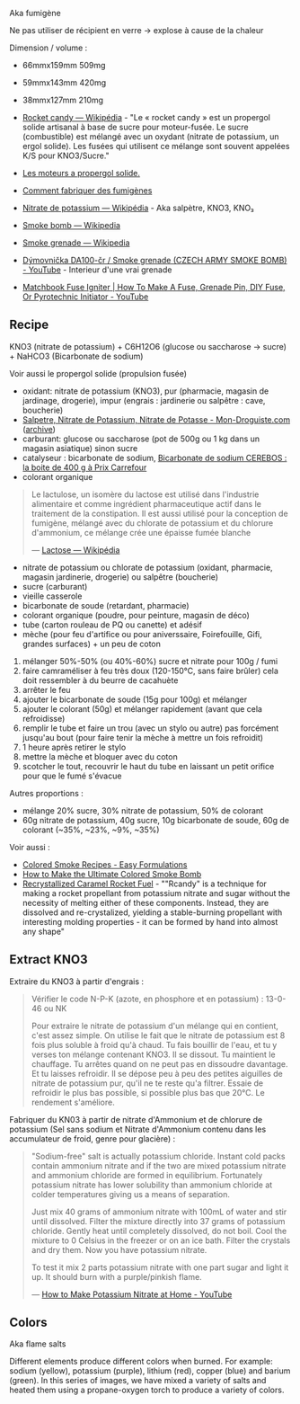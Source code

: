Aka fumigène

Ne pas utiliser de récipient en verre -> explose à cause de la chaleur

Dimension / volume :
- 66mmx159mm 509mg
- 59mmx143mm 420mg
- 38mmx127mm 210mg

- [Rocket candy — Wikipédia](https://fr.wikipedia.org/wiki/Rocket_candy) - "Le « rocket candy » est un propergol solide artisanal à base de sucre pour moteur-fusée. Le sucre (combustible) est mélangé avec un oxydant (nitrate de potassium, un ergol solide). Les fusées qui utilisent ce mélange sont souvent appelées K/S pour KNO3/Sucre."
- [Les moteurs a propergol solide.](https://web.archive.org/web/20210515232914/https://www.astromodelisme.com/les-moteurs-a-propergol-solide/)
- [Comment fabriquer des fumigènes](https://web.archive.org/web/20161021061501/http://fumigenes.centerblog.net/)
- [Nitrate de potassium — Wikipédia](https://fr.wikipedia.org/wiki/Nitrate_de_potassium) - Aka salpètre, KNO3, KNO₃
- [Smoke bomb — Wikipedia](https://en.wikipedia.org/wiki/Smoke_bomb)
- [Smoke grenade — Wikipedia](https://en.wikipedia.org/wiki/Smoke_grenade#Design)
- [Dýmovnička DA100-čr / Smoke grenade (CZECH ARMY SMOKE BOMB) - YouTube](https://www.youtube.com/watch?v=-b9jbc_s3Jg&t=11) - Interieur d'une vrai grenade
- [Matchbook Fuse Igniter | How To Make A Fuse, Grenade Pin, DIY Fuse, Or Pyrotechnic Initiator - YouTube](https://www.youtube.com/watch?v=iQMTiW2XGDI)

## Recipe

KNO3 (nitrate de potassium) + C6H12O6 (glucose ou saccharose -> sucre) + NaHCO3 (Bicarbonate de sodium)

Voir aussi le propergol solide (propulsion fusée)

- oxidant: nitrate de potassium (KNO3), pur (pharmacie, magasin de jardinage, drogerie), impur (engrais : jardinerie ou salpêtre : cave, boucherie)
- [Salpetre, Nitrate de Potassium, Nitrate de Potasse - Mon-Droguiste.com](https://www.mon-droguiste.com/nitrate-potassium.html) ([archive](https://web.archive.org/web/20220515162140/https://www.mon-droguiste.com/nitrate-potassium.html))
- carburant: glucose ou saccharose (pot de 500g ou 1 kg dans un magasin asiatique) sinon sucre
- catalyseur : bicarbonate de sodium, [Bicarbonate de sodium CEREBOS : la boite de 400 g à Prix Carrefour](https://www.carrefour.fr/p/bicarbonate-de-sodium-cerebos-3252371303519)
- colorant organique

> Le lactulose, un isomère du lactose est utilisé dans l'industrie alimentaire et comme ingrédient pharmaceutique actif dans le traitement de la constipation. Il est aussi utilisé pour la conception de fumigène, mélangé avec du chlorate de potassium et du chlorure d'ammonium, ce mélange crée une épaisse fumée blanche
>
> — [Lactose — Wikipédia](https://fr.wikipedia.org/wiki/Lactose#Utilisations)

- nitrate de potassium ou chlorate de potassium (oxidant, pharmacie, magasin jardinerie, drogerie) ou salpêtre (boucherie)
- sucre (carburant)
- vieille casserole
- bicarbonate de soude (retardant, pharmacie)
- colorant organique (poudre, pour peinture, magasin de déco)
- tube (carton rouleau de PQ ou canette) et adésif
- mèche (pour feu d'artifice ou pour aniverssaire, Foirefouille, Gifi, grandes surfaces) + un peu de coton

1. mélanger 50%-50% (ou 40%-60%) sucre et nitrate pour 100g / fumi
2. faire camraméliser à feu très doux (120-150°C, sans faire brûler) cela doit ressembler à du beurre de cacahuète
3. arrêter le feu
4. ajouter le bicarbonate de soude (15g pour 100g) et mélanger
5. ajouter le colorant (50g) et mélanger rapidement (avant que cela refroidisse)
6. remplir le tube et faire un trou (avec un stylo ou autre) pas forcément jusqu'au bout (pour faire tenir la mèche à mettre un fois refroidit)
7. 1 heure après retirer le stylo
8. mettre la mèche et bloquer avec du coton
9. scotcher le tout, recouvrir le haut du tube en laissant un petit orifice pour que le fumé s'évacue

Autres proportions :

- mélange 20% sucre, 30% nitrate de potassium, 50% de colorant
- 60g nitrate de potassium, 40g sucre, 10g bicarbonate de soude, 60g de colorant (~35%, ~23%, ~9%, ~35%)

Voir aussi :

- [Colored Smoke Recipes - Easy Formulations](https://web.archive.org/web/20211105041846/https://www.thoughtco.com/colored-smoke-recipes-607310)
- [How to Make the Ultimate Colored Smoke Bomb](https://web.archive.org/web/20220411070342/https://www.thoughtco.com/ultimate-colored-smoke-bomb-605967)
- [Recrystallized Caramel Rocket Fuel](https://web.archive.org/web/20120207192906/http://www.jamesyawn.com/rcandy/index.htm) - ""Rcandy" is a technique for making a rocket propellant from potassium nitrate and sugar without the necessity of melting either of these components.  Instead, they are dissolved and re-crystalized, yielding a stable-burning propellant with interesting molding properties - it can be formed by hand into almost any shape"

## Extract KNO3

Extraire du KNO3 à partir d'engrais :

> Vérifier le code N-P-K (azote, en phosphore et en potassium) : 13-0-46 ou NK
>
> Pour extraire le nitrate de potassium d'un mélange qui en contient, c'est assez simple. On utilise le fait que le nitrate de potassium est 8 fois plus soluble à froid qu'à chaud. Tu fais bouillir de l'eau, et tu y verses ton mélange contenant KNO3. Il se dissout. Tu maintient le chauffage. Tu arrêtes quand on ne peut pas en dissoudre davantage. Et tu laisses refroidir. Il se dépose peu à peu des petites aiguilles de nitrate de potassium pur, qu'il ne te reste qu'a filtrer. Essaie de refroidir le plus bas possible, si possible plus bas que 20°C. Le rendement s'améliore.

Fabriquer du KN03 à partir de nitrate d'Ammonium et de chlorure de potassium (Sel sans sodium et Nitrate d'Ammonium contenu dans les accumulateur de froid, genre pour glacière) :

> "Sodium-free" salt is actually potassium chloride. Instant cold packs contain ammonium nitrate and if the two are mixed potassium nitrate and ammonium chloride are formed in equilibrium. Fortunately potassium nitrate has lower solubility than ammonium chloride at colder temperatures giving us a means of separation.
>
> Just mix 40 grams of ammonium nitrate with 100mL of water and stir until dissolved. Filter the mixture directly into 37 grams of potassium chloride. Gently heat until completely dissolved, do not boil. Cool the mixture to 0 Celsius in the freezer or on an ice bath. Filter the crystals and dry them. Now you have potassium nitrate.
>
> To test it mix 2 parts potassium nitrate with one part sugar and light it up. It should burn with a purple/pinkish flame.
>
> — [How to Make Potassium Nitrate at Home - YouTube](https://www.youtube.com/watch?v=xOjtlIxYYbs)

## Colors

Aka flame salts

Different elements produce different colors when burned. For example: sodium (yellow), potassium (purple), lithium (red), copper (blue) and barium (green). In this series of images, we have mixed a variety of salts and heated them using a propane-oxygen torch to produce a variety of colors.
